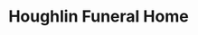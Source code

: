 ---
title: "Houghlin Funeral Home"
url: /bardstown/houghlin-funeral-home/
shop: funeral directors
---